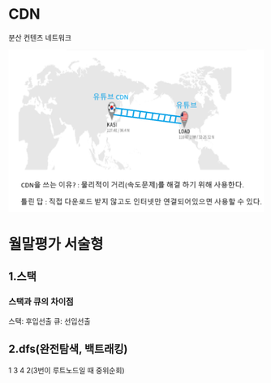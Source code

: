 # CDN

분산 컨텐츠 네트워크

![CDN](./img/CDN.png)

# 월말평가 서술형

## 1.스택

### 스택과 큐의 차이점

스택: 후입선출
큐: 선입선출

## 2.dfs(완전탐색, 백트래킹)

1 3 4 2(3번이 루트노드일 때 중위순회)
